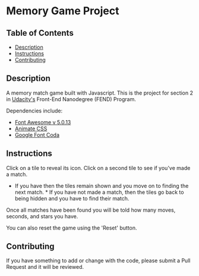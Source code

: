 # Memory Game Project

## Table of Contents

* [Description](#description)
* [Instructions](#instructions)
* [Contributing](#contributing)


## Description

A memory match game built with Javascript.  This is the project for section 2 in [Udacity's](https://www.udacity.com/) Front-End Nanodegree (FEND) Program.

Dependencies include:
  * [Font Awesome v 5.0.13](https://fontawesome.com/)
  * [Animate CSS](https://daneden.github.io/animate.css/)
  * [Google Font Coda](https://fonts.google.com/specimen/Coda)

## Instructions

Click on a tile to reveal its icon.  Click on a second tile to see if you've made a match.  
  * If you have then the tiles remain shown and you move on to finding the next match.  * If you have not made a match, then the tiles go back to being hidden and you have to find their match.

Once all matches have been found you will be told how many moves, seconds, and stars you have.

You can also reset the game using the 'Reset' button.

## Contributing

If you have something to add or change with the code, please submit a Pull Request and it will be reviewed.
